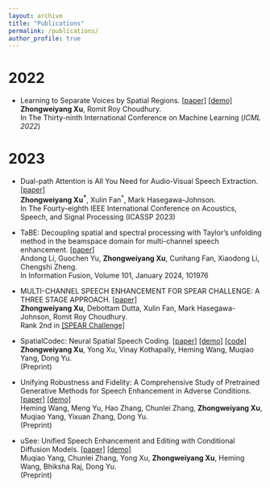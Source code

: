 ```yaml
---
layout: archive
title: "Publications"
permalink: /publications/
author_profile: true
---
```

<!-- [Google Scholar](https://scholar.google.com/citations?hl=en&view_op=list_works&authuser=1&gmla=AJsN-F4ncr6IwI5KoJbOBk1XKphtF7puaBPmcg-6M1Ik8VjaNl9Bg8uk4T_hONUaN_lEWGAjFfFwZkUA7sAmWOD_iy-YcyAzow&user=Qzm-cLIAAAAJ) -->
# 2022

* Learning to Separate Voices by Spatial Regions. [[paper]](https://arxiv.org/pdf/2207.04203.pdf) [[demo]](https://uiuc-earable-computing.github.io/binaural/)\
**Zhongweiyang Xu**, Romit Roy Choudhury.\
In The Thirty-ninth International Conference on Machine Learning (*ICML 2022*)

# 2023

* Dual-path Attention is All You Need for Audio-Visual Speech Extraction. [[paper]](https://arxiv.org/pdf/2207.04213.pdf)\
**Zhongweiyang Xu<sup>*</sup>**, Xulin Fan<sup>*</sup>, Mark Hasegawa-Johnson.\
In The Fourty-eighth IEEE International Conference on Acoustics, Speech, and Signal Processing (ICASSP 2023)

* TaBE: Decoupling spatial and spectral processing with Taylor’s unfolding method in the beamspace domain for multi-channel speech enhancement. [[paper]](https://www.sciencedirect.com/science/article/pii/S1566253523002920)\
Andong Li, Guochen Yu, **Zhongweiyang Xu**, Cunhang Fan, Xiaodong Li, Chengshi Zheng.\
In Information Fusion, Volume 101, January 2024, 101976

* MULTI-CHANNEL SPEECH ENHANCEMENT FOR SPEAR CHALLENGE: A THREE STAGE APPROACH. [[paper]](https://imperialcollegelondon.github.io/spear-challenge/assets/papers/J,K,L,M,N_uiuc.pdf)\
**Zhongweiyang Xu**, Debottam Dutta, Xulin Fan, Mark Hasegawa-Johnson, Romit Roy Choudhury.\
Rank 2nd in [[SPEAR Challenge]](https://imperialcollegelondon.github.io/spear-challenge/)

* SpatialCodec: Neural Spatial Speech Coding. [[paper]](https://arxiv.org/abs/2309.07432) [[demo]](https://xzwy.github.io/SpatialCodecDemo) [[code]](https://github.com/XZWY/SpatialCodec)\
**Zhongweiyang Xu**, Yong Xu, Vinay Kothapally, Heming Wang, Muqiao Yang, Dong Yu.\
(Preprint)

* Unifying Robustness and Fidelity: A Comprehensive Study of Pretrained Generative Methods for Speech Enhancement in Adverse Conditions. [[paper]](https://arxiv.org/pdf/2309.09028.pdf) [[demo]](https://whmrtm.github.io/SoundResynthesis)\
Heming Wang, Meng Yu, Hao Zhang, Chunlei Zhang, **Zhongweiyang Xu**, Muqiao Yang, Yixuan Zhang, Dong Yu.\
(Preprint)

* uSee: Unified Speech Enhancement and Editing with Conditional Diffusion Models. [[paper]](https://arxiv.org/pdf/2310.00900.pdf) [[demo]](https://muqiaoy.github.io/usee)\
Muqiao Yang, Chunlei Zhang, Yong Xu, **Zhongweiyang Xu**, Heming Wang, Bhiksha Raj, Dong Yu.\
(Preprint)
